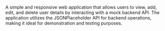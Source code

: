 A simple and responsive web application that allows users to view, add, edit, and delete user details by interacting with a mock backend API. The application utilizes the JSONPlaceholder API for backend operations, making it ideal for demonstration and testing purposes.
